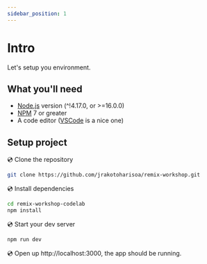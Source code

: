 ```yaml
---
sidebar_position: 1
---
```


# Intro

Let's setup you environment.

## What you'll need

- [Node.js](https://nodejs.org/en/download/) version (^!4.17.0, or >=16.0.0)
- [NPM](https://www.npmjs.com/) 7 or greater
- A code editor ([VSCode](https://code.visualstudio.com/) is a nice one)

## Setup project

💿 Clone the repository

```bash
git clone https://github.com/jrakotoharisoa/remix-workshop.git
```

💿 Install dependencies

```bash
cd remix-workshop-codelab
npm install
```

💿 Start your dev server

```bash
npm run dev
```

💿 Open up http://localhost:3000, the app should be running.
